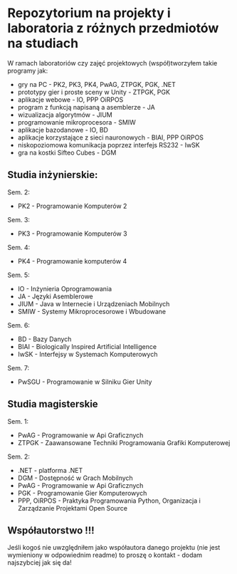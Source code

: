 # Repozytorium na projekty i laboratoria z różnych przedmiotów na studiach

W ramach laboratoriów czy zajęć projektowych (współ)tworzyłem takie programy jak:
- gry na PC - PK2, PK3, PK4, PwAG, ZTPGK, PGK, .NET
- prototypy gier i proste sceny w Unity - ZTPGK, PGK
- aplikacje webowe - IO, PPP OiRPOS
- program z funkcją napisaną a asemblerze - JA
- wizualizacja algorytmów - JIUM
- programowanie mikroprocesora - SMIW
- aplikacje bazodanowe - IO, BD
- aplikacje korzystające z sieci nauronowych - BIAI, PPP OiRPOS
- niskopoziomowa komunikacja poprzez interfejs RS232 - IwSK
- gra na kostki Sifteo Cubes - DGM

## Studia inżynierskie:  
Sem. 2:
- PK2 - Programowanie Komputerów 2

Sem. 3:
- PK3 - Programowanie Komputerów 3

Sem. 4:
- PK4 - Programowanie komputerów 4

Sem. 5:
- IO - Inżynieria Oprogramowania  
- JA - Języki Asemblerowe  
- JIUM - Java w Internecie i Urządzeniach Mobilnych  
- SMIW - Systemy Mikroprocesorowe i Wbudowane

Sem. 6:
- BD - Bazy Danych  
- BIAI - Biologically Inspired Artificial Intelligence
- IwSK - Interfejsy w Systemach Komputerowych  

Sem. 7:
- PwSGU - Programowanie w Silniku Gier Unity

## Studia magisterskie
Sem. 1:
- PwAG - Programowanie w Api Graficznych
- ZTPGK - Zaawansowane Techniki Programowania Grafiki Komputerowej

Sem. 2:
- .NET - platforma .NET
- DGM - Dostępność w Grach Mobilnych
- PwAG - Programowanie w Api Graficznych
- PGK - Programowanie Gier Komputerowych
- PPP, OiRPOS - Praktyka Programowania Python, Organizacja i Zarządzanie Projektami Open Source

## Współautorstwo !!!
Jeśli kogoś nie uwzględniłem jako współautora danego projektu (nie jest wymieniony w odpowiednim readme) to proszę o kontakt - dodam najszybciej jak się da!
